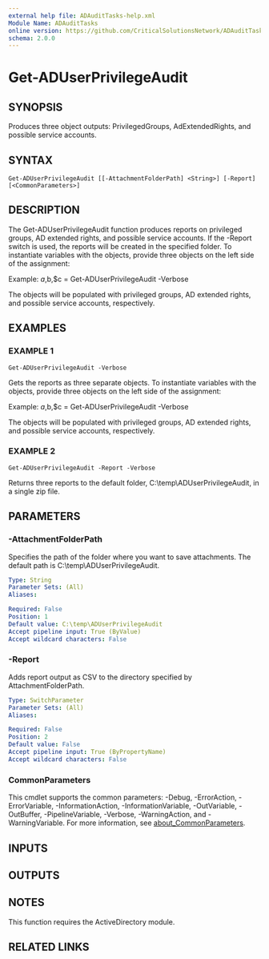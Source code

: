 ```yaml
---
external help file: ADAuditTasks-help.xml
Module Name: ADAuditTasks
online version: https://github.com/CriticalSolutionsNetwork/ADAuditTasks/tree/main/help/Get-ADUserPrivilegeAudit.md
schema: 2.0.0
---
```


# Get-ADUserPrivilegeAudit

## SYNOPSIS
Produces three object outputs: PrivilegedGroups, AdExtendedRights, and possible service accounts.

## SYNTAX

```
Get-ADUserPrivilegeAudit [[-AttachmentFolderPath] <String>] [-Report] [<CommonParameters>]
```

## DESCRIPTION
The Get-ADUserPrivilegeAudit function produces reports on privileged groups,
AD extended rights, and possible service accounts.
If the -Report switch is
used, the reports will be created in the specified folder.
To instantiate
variables with the objects, provide three objects on the left side of the
assignment:

Example: $a,$b,$c = Get-ADUserPrivilegeAudit -Verbose

The objects will be populated with privileged groups, AD extended rights,
and possible service accounts, respectively.

## EXAMPLES

### EXAMPLE 1
```
Get-ADUserPrivilegeAudit -Verbose
```

Gets the reports as three separate objects.
To instantiate variables with
the objects, provide three objects on the left side of the assignment:

Example: $a,$b,$c = Get-ADUserPrivilegeAudit -Verbose

The objects will be populated with privileged groups, AD extended rights,
and possible service accounts, respectively.

### EXAMPLE 2
```
Get-ADUserPrivilegeAudit -Report -Verbose
```

Returns three reports to the default folder, C:\temp\ADUserPrivilegeAudit,
in a single zip file.

## PARAMETERS

### -AttachmentFolderPath
Specifies the path of the folder where you want to save attachments.
The default path is C:\temp\ADUserPrivilegeAudit.

```yaml
Type: String
Parameter Sets: (All)
Aliases:

Required: False
Position: 1
Default value: C:\temp\ADUserPrivilegeAudit
Accept pipeline input: True (ByValue)
Accept wildcard characters: False
```

### -Report
Adds report output as CSV to the directory specified by AttachmentFolderPath.

```yaml
Type: SwitchParameter
Parameter Sets: (All)
Aliases:

Required: False
Position: 2
Default value: False
Accept pipeline input: True (ByPropertyName)
Accept wildcard characters: False
```

### CommonParameters
This cmdlet supports the common parameters: -Debug, -ErrorAction, -ErrorVariable, -InformationAction, -InformationVariable, -OutVariable, -OutBuffer, -PipelineVariable, -Verbose, -WarningAction, and -WarningVariable. For more information, see [about_CommonParameters](http://go.microsoft.com/fwlink/?LinkID=113216).

## INPUTS

## OUTPUTS

## NOTES
This function requires the ActiveDirectory module.

## RELATED LINKS
